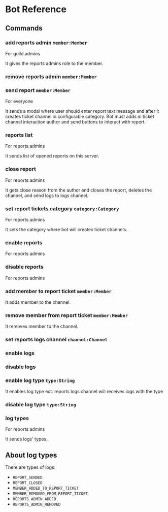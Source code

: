 # Bot Reference

## Commands

### add reports admin `member:Member`

For guild admins

It gives the reports admins role to the member.

### remove reports admin `member:Member`

### send report `member:Member`

For everyone

It sends a modal where user should enter report text message and after it creates ticket channel in configurable category. Bot must adds in ticket channel interaction author and send buttons to interact with report.

### reports list

For reports admins

It sends list of opened reports on this server.

### close report

For reports admins

It gets close reason from the author and closes the report, deletes the channel, and send logs to logs channel.

### set report tickets category `category:Category`

For reports admins

It sets the category where bot will creates ticket channels.

### enable reports

For reports admins

### disable reports

For reports admins

### add member to report ticket `member:Member`

It adds member to the channel.

### remove member from report ticket `member:Member`

It removes member to the channel.

### set reports logs channel `channel:Channel`

### enable logs

### disable logs

### enable log type `type:String`

It enables log type ect. reports logs channel will receives logs with the type

### disable log type `type:String`

### log types

For reports admins

It sends logs' types.

## About log types

There are types of logs:

- `REPORT_SENDED`
- `REPORT_CLOSED`
- `MEMBER_ADDED_TO_REPORT_TICKET`
- `MEMBER_REMOVED_FROM_REPORT_TICKET`
- `REPORTS_ADMIN_ADDED`
- `REPORTS_ADMIN_REMOVED`
